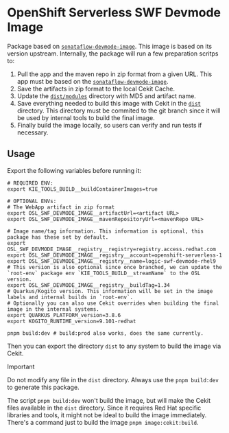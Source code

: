 # OpenShift Serverless SWF Devmode Image

Package based on [`sonataflow-devmode-image`](../sonataflow-devmode-image).
This image is based on its version upstream. Internally, the package will run a few preparation scritps to:

1. Pull the app and the maven repo in zip format from a given URL. This app must be based on the [`sonataflow-devmode-image`](../sonataflow-devmode-image).
2. Save the artifacts in zip format to the local Cekit Cache.
3. Update the [`dist/modules`](dist/modules) directory with MD5 and artifact name.
4. Save everything needed to build this image with Cekit in the [`dist`](dist) directory. This directory must be commited to the git branch since it will be used by internal tools to build the final image.
5. Finally build the image locally, so users can verify and run tests if necessary.

## Usage

Export the following variables before running it:

```shell
# REQUIRED ENV:
export KIE_TOOLS_BUILD__buildContainerImages=true

# OPTIONAL ENVs:
# The WebApp artifact in zip format
export OSL_SWF_DEVMODE_IMAGE__artifactUrl=<artifact URL>
export OSL_SWF_DEVMODE_IMAGE__mavenRepositoryUrl=<mavenRepo URL>

# Image name/tag information. This information is optional, this package has these set by default.
export OSL_SWF_DEVMODE_IMAGE__registry__registry=registry.access.redhat.com
export OSL_SWF_DEVMODE_IMAGE__registry__account=openshift-serverless-1
export OSL_SWF_DEVMODE_IMAGE__registry__name=logic-swf-devmode-rhel9
# This version is also optional since once branched, we can update the `root-env` package env `KIE_TOOLS_BUILD__streamName` to the OSL version.
export OSL_SWF_DEVMODE_IMAGE__registry__buildTag=1.34
# Quarkus/Kogito version. This information will be set in the image labels and internal builds in `root-env`.
# Optionally you can also use Cekit overrides when building the final image in the internal systems.
export QUARKUS_PLATFORM_version=3.8.6
export KOGITO_RUNTIME_version=9.101-redhat

pnpm build:dev # build:prod also works, does the same currently.
```

Then you can export the directory `dist` to any system to build the image via Cekit.

> [!IMPORTANT]
> Do not modify any file in the `dist` directory. Always use the `pnpm build:dev` to generate this package.

The script `pnpm build:dev` won't build the image, but will make the Cekit files available in the `dist` directory.
Since it requires Red Hat specific libraries and tools, it might not be ideal to build the image immediately.
There's a command just to build the image `pnpm image:cekit:build`.
